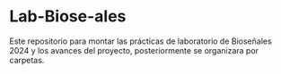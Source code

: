 # Lab-Biose-ales
Este repositorio para montar las prácticas de laboratorio de Bioseñales 2024 y los avances del proyecto, posteriormente se organizara por carpetas.

